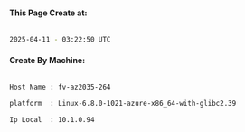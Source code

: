 
   
#### This Page Create at:

```bash

2025-04-11 - 03:22:50 UTC

```

#### Create By Machine:

```bash

Host Name : fv-az2035-264

platform  : Linux-6.8.0-1021-azure-x86_64-with-glibc2.39

Ip Local  : 10.1.0.94

```

